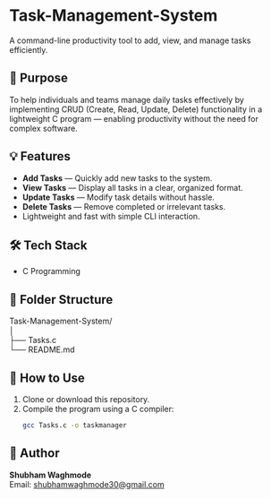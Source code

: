 # Task-Management-System
A command-line productivity tool to add, view, and manage tasks efficiently.

## 📌 Purpose  
To help individuals and teams manage daily tasks effectively by implementing CRUD (Create, Read, Update, Delete) functionality in a lightweight C program — enabling productivity without the need for complex software.  

## 💡 Features  
- **Add Tasks** — Quickly add new tasks to the system.  
- **View Tasks** — Display all tasks in a clear, organized format.  
- **Update Tasks** — Modify task details without hassle.  
- **Delete Tasks** — Remove completed or irrelevant tasks.  
- Lightweight and fast with simple CLI interaction.  

## 🛠 Tech Stack  
- C Programming  

## 📂 Folder Structure  
Task-Management-System/    
│    
├── Tasks.c       
└── README.md    

## 🚀 How to Use
1. Clone or download this repository.
2. Compile the program using a C compiler:
   ```bash
   gcc Tasks.c -o taskmanager


## 👤 Author

**Shubham Waghmode**  
Email: [shubhamwaghmode30@gmail.com](mailto:shubhamwaghmode30@gmail.com)
